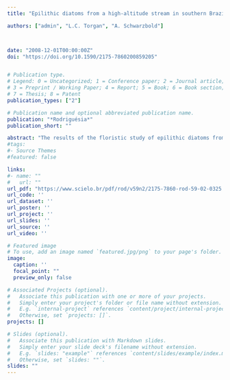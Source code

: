 ```yaml
---
title: "Epilithic diatoms from a high-altitude stream in southern Brazil [in Portuguese]"

authors: ["admin", "L.C. Torgan", "A. Schwarzbold"]



date: "2008-12-01T00:00:00Z"
doi: "https://doi.org/10.1590/2175-7860200859205"


# Publication type.
# Legend: 0 = Uncategorized; 1 = Conference paper; 2 = Journal article;
# 3 = Preprint / Working Paper; 4 = Report; 5 = Book; 6 = Book section;
# 7 = Thesis; 8 = Patent
publication_types: ["2"]

# Publication name and optional abbreviated publication name.
publication: "*Rodriguésia*"
publication_short: ""

abstract: "The results of the floristic study of epilithic diatoms from the upper course of the rio das Antas, state of Rio Grande do Sul, Brazil, are presented. The samples were taken monthly from July 2005 to February 2006, in four sites between 1030 and 1005 m alt. Thirty-eight species distributed in twenty-five genera and sixteen families are presented and illustrated. Most species are cosmopolitan, but we found some taxa with preference for, however not restricted to, oligotrophic and/or high altitude environments, such as Cocconeis placentula var. acuta, Meridion circulare var. constrictum and Psammothidium subatomoides. Gomphonema tenuissimum, Luticola costei and Pinnularia parvulissima are new citations for Rio Grande do Sul State, and the first was registered in scanning electron microscopy (SEM)."
#tags:
#- Source Themes
#featured: false

links:
#- name: ""
#   url: ""
url_pdf: "https://www.scielo.br/pdf/rod/v59n2/2175-7860-rod-59-02-0325.pdf"
url_code: ''
url_dataset: ''
url_poster: ''
url_project: ''
url_slides: ''
url_source: ''
url_video: ''

# Featured image
# To use, add an image named `featured.jpg/png` to your page's folder. 
image:
  caption: ''
  focal_point: ""
  preview_only: false

# Associated Projects (optional).
#   Associate this publication with one or more of your projects.
#   Simply enter your project's folder or file name without extension.
#   E.g. `internal-project` references `content/project/internal-project/index.md`.
#   Otherwise, set `projects: []`.
projects: []

# Slides (optional).
#   Associate this publication with Markdown slides.
#   Simply enter your slide deck's filename without extension.
#   E.g. `slides: "example"` references `content/slides/example/index.md`.
#   Otherwise, set `slides: ""`.
slides: ""
---
```

